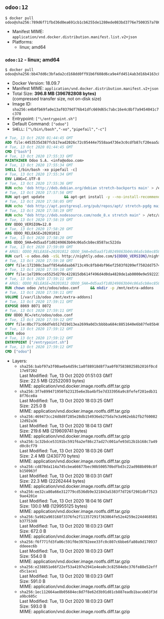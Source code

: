 ## `odoo:12`

```console
$ docker pull odoo@sha256:789d6f71fbd36d0ea691cb1cb6255de1280ede083bd3776e7500357a786820a2
```

-	Manifest MIME: `application/vnd.docker.distribution.manifest.list.v2+json`
-	Platforms:
	-	linux; amd64

### `odoo:12` - linux; amd64

```console
$ docker pull odoo@sha256:bb47dd6c3bfada2cd168dd0ff91b6f608d6ca9e4fd4514ab3d16b4163c80532e
```

-	Docker Version: 18.09.7
-	Manifest MIME: `application/vnd.docker.distribution.manifest.v2+json`
-	Total Size: **396.8 MB (396782808 bytes)**  
	(compressed transfer size, not on-disk size)
-	Image ID: `sha256:e4b0fb69fa0e13af0379df76b41dfc669d65c7abc16e4c8bf7a9454041c7c378`
-	Entrypoint: `["\/entrypoint.sh"]`
-	Default Command: `["odoo"]`
-	`SHELL`: `["\/bin\/bash","-xo","pipefail","-c"]`

```dockerfile
# Tue, 13 Oct 2020 01:44:45 GMT
ADD file:4453535d387fcb17ead2026c72c05444e7558aa4736e3c0cdfb87cf20eaa5a9f in / 
# Tue, 13 Oct 2020 01:44:45 GMT
CMD ["bash"]
# Tue, 13 Oct 2020 17:55:33 GMT
MAINTAINER Odoo S.A. <info@odoo.com>
# Tue, 13 Oct 2020 17:55:34 GMT
SHELL [/bin/bash -xo pipefail -c]
# Tue, 13 Oct 2020 17:55:34 GMT
ENV LANG=C.UTF-8
# Tue, 13 Oct 2020 17:55:36 GMT
RUN echo 'deb http://deb.debian.org/debian stretch-backports main' > /etc/apt/sources.list.d/backports.list
# Tue, 13 Oct 2020 17:57:56 GMT
RUN apt-get update         && apt-get install -y --no-install-recommends             ca-certificates             curl             dirmngr             fonts-noto-cjk             gnupg             libssl1.0-dev             node-less             python3-num2words             python3-pip             python3-phonenumbers             python3-pyldap             python3-qrcode             python3-renderpm             python3-setuptools             python3-slugify             python3-vobject             python3-watchdog             python3-xlrd             python3-xlwt             xz-utils         && curl -o wkhtmltox.deb -sSL https://github.com/wkhtmltopdf/wkhtmltopdf/releases/download/0.12.5/wkhtmltox_0.12.5-1.stretch_amd64.deb         && echo '7e35a63f9db14f93ec7feeb0fce76b30c08f2057 wkhtmltox.deb' | sha1sum -c -         && apt-get install -y --no-install-recommends ./wkhtmltox.deb         && rm -rf /var/lib/apt/lists/* wkhtmltox.deb
# Tue, 13 Oct 2020 17:58:05 GMT
RUN echo 'deb http://apt.postgresql.org/pub/repos/apt/ stretch-pgdg main' > /etc/apt/sources.list.d/pgdg.list         && GNUPGHOME="$(mktemp -d)"         && export GNUPGHOME         && repokey='B97B0AFCAA1A47F044F244A07FCC7D46ACCC4CF8'         && gpg --batch --keyserver keyserver.ubuntu.com --recv-keys "${repokey}"         && gpg --batch --armor --export "${repokey}" > /etc/apt/trusted.gpg.d/pgdg.gpg.asc         && gpgconf --kill all         && rm -rf "$GNUPGHOME"         && apt-get update          && apt-get install --no-install-recommends -y postgresql-client         && rm -f /etc/apt/sources.list.d/pgdg.list         && rm -rf /var/lib/apt/lists/*
# Tue, 13 Oct 2020 17:58:19 GMT
RUN echo "deb http://deb.nodesource.com/node_8.x stretch main" > /etc/apt/sources.list.d/nodesource.list     && GNUPGHOME="$(mktemp -d)"     && export GNUPGHOME     && repokey='9FD3B784BC1C6FC31A8A0A1C1655A0AB68576280'     && gpg --batch --keyserver keyserver.ubuntu.com --recv-keys "${repokey}"     && gpg --batch --armor --export "${repokey}" > /etc/apt/trusted.gpg.d/nodejs.gpg.asc     && gpgconf --kill all     && rm -rf "$GNUPGHOME"     && apt-get update     && apt-get install --no-install-recommends -y nodejs     && npm install -g rtlcss     && rm -rf /var/lib/apt/lists/*
# Tue, 13 Oct 2020 17:58:19 GMT
ENV ODOO_VERSION=12.0
# Tue, 13 Oct 2020 17:58:20 GMT
ARG ODOO_RELEASE=20201012
# Tue, 13 Oct 2020 17:58:20 GMT
ARG ODOO_SHA=0d5aa5f1d0249863b04c06a5cb8ec8587ac522da
# Tue, 13 Oct 2020 17:59:09 GMT
# ARGS: ODOO_RELEASE=20201012 ODOO_SHA=0d5aa5f1d0249863b04c06a5cb8ec8587ac522da
RUN curl -o odoo.deb -sSL http://nightly.odoo.com/${ODOO_VERSION}/nightly/deb/odoo_${ODOO_VERSION}.${ODOO_RELEASE}_all.deb         && echo "${ODOO_SHA} odoo.deb" | sha1sum -c -         && apt-get update         && apt-get -y install --no-install-recommends ./odoo.deb         && rm -rf /var/lib/apt/lists/* odoo.deb
# Tue, 13 Oct 2020 17:59:10 GMT
COPY file:172308c3aaff854a6daab6713c49c8fb84bf96ef2503f0209ef7502dd7574931 in / 
# Tue, 13 Oct 2020 17:59:10 GMT
COPY file:1e7209cce5525d270c422815db614f496d4d0da4820de1ab0000e9e592223235 in /etc/odoo/ 
# Tue, 13 Oct 2020 17:59:11 GMT
# ARGS: ODOO_RELEASE=20201012 ODOO_SHA=0d5aa5f1d0249863b04c06a5cb8ec8587ac522da
RUN chown odoo /etc/odoo/odoo.conf     && mkdir -p /mnt/extra-addons     && chown -R odoo /mnt/extra-addons
# Tue, 13 Oct 2020 17:59:11 GMT
VOLUME [/var/lib/odoo /mnt/extra-addons]
# Tue, 13 Oct 2020 17:59:11 GMT
EXPOSE 8069 8071 8072
# Tue, 13 Oct 2020 17:59:11 GMT
ENV ODOO_RC=/etc/odoo/odoo.conf
# Tue, 13 Oct 2020 17:59:12 GMT
COPY file:0bc771c66dfeb517d19d13ea2699a0d3cbbbba684c8851640e6b87fe85b40619 in /usr/local/bin/wait-for-psql.py 
# Tue, 13 Oct 2020 17:59:12 GMT
USER odoo
# Tue, 13 Oct 2020 17:59:12 GMT
ENTRYPOINT ["/entrypoint.sh"]
# Tue, 13 Oct 2020 17:59:12 GMT
CMD ["odoo"]
```

-	Layers:
	-	`sha256:babf97a3f00ae0a4d59c1a0f88918d8f7aa0f0758380258b2016f0cd17e97202`  
		Last Modified: Tue, 13 Oct 2020 01:51:03 GMT  
		Size: 22.5 MB (22522093 bytes)  
		MIME: application/vnd.docker.image.rootfs.diff.tar.gzip
	-	`sha256:3f7e899471950fb23135e6e3ba4bf5e7d333956a9c8fefef201edb318f76ce8a`  
		Last Modified: Tue, 13 Oct 2020 18:03:25 GMT  
		Size: 225.0 B  
		MIME: application/vnd.docker.image.rootfs.diff.tar.gzip
	-	`sha256:469473cc24d8d8f285e28db154936eb275da7e3a962ebb2fb2f6008212d92a36`  
		Last Modified: Tue, 13 Oct 2020 18:04:13 GMT  
		Size: 219.6 MB (219609741 bytes)  
		MIME: application/vnd.docker.image.rootfs.diff.tar.gzip
	-	`sha256:1c32bdce53191bc591f6a2ef86c27ad27c001afe93d12b1b168c7a49d0c8cf79`  
		Last Modified: Tue, 13 Oct 2020 18:03:26 GMT  
		Size: 2.4 MB (2430770 bytes)  
		MIME: application/vnd.docker.image.rootfs.diff.tar.gzip
	-	`sha256:cd870da114a745cbea66677bec90b500570bdfbd3c22ad988b098c8fb150963f`  
		Last Modified: Tue, 13 Oct 2020 18:03:31 GMT  
		Size: 22.3 MB (22262444 bytes)  
		MIME: application/vnd.docker.image.rootfs.diff.tar.gzip
	-	`sha256:ee32ca80a66e312779cd536db9e321843a5383f7d726f2981dbf75239ae4201e`  
		Last Modified: Tue, 13 Oct 2020 18:04:16 GMT  
		Size: 130.0 MB (129955125 bytes)  
		MIME: application/vnd.docker.image.rootfs.diff.tar.gzip
	-	`sha256:5a982a903168f3376fe2f11357291f363864fe52e4259e224d468581b37753d8`  
		Last Modified: Tue, 13 Oct 2020 18:03:23 GMT  
		Size: 672.0 B  
		MIME: application/vnd.docker.image.rootfs.diff.tar.gzip
	-	`sha256:f6f771fd3fa06c591f0e39792eee33fc0c807c6bbe6fa80a9d170937ddeeec6b`  
		Last Modified: Tue, 13 Oct 2020 18:03:23 GMT  
		Size: 554.0 B  
		MIME: application/vnd.docker.image.rootfs.diff.tar.gzip
	-	`sha256:e238851e66f22ef53a4197e2941e4ea0c3c82584ebc376fe88e52effd5c1ace1`  
		Last Modified: Tue, 13 Oct 2020 18:03:23 GMT  
		Size: 591.0 B  
		MIME: application/vnd.docker.image.rootfs.diff.tar.gzip
	-	`sha256:1ec112664ae8b05684ec8d7f8e62d3b91d81cb887eadb1baceb63f3da9bc605c`  
		Last Modified: Tue, 13 Oct 2020 18:03:23 GMT  
		Size: 593.0 B  
		MIME: application/vnd.docker.image.rootfs.diff.tar.gzip
